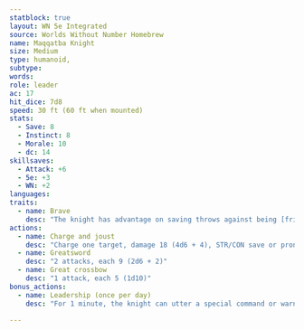 ```yaml
---
statblock: true
layout: WN 5e Integrated
source: Worlds Without Number Homebrew
name: Maqqatba Knight
size: Medium
type: humanoid,
subtype: 
words: 
role: leader
ac: 17
hit_dice: 7d8
speed: 30 ft (60 ft when mounted) 
stats:
  - Save: 8
  - Instinct: 8
  - Morale: 10
  - dc: 14
skillsaves:
  - Attack: +6
  - 5e: +3
  - WN: +2
languages: 
traits:
  - name: Brave
    desc: "The knight has advantage on saving throws against being [frightened](https://5e.tools/conditionsdiseases.html#frightened_phb)."
actions:
  - name: Charge and joust
    desc: "Charge one target, damage 18 (4d6 + 4), STR/CON save or prone."
  - name: Greatsword
    desc: "2 attacks, each 9 (2d6 + 2)"
  - name: Great crossbow
    desc: "1 attack, each 5 (1d10)"
bonus_actions:
  - name: Leadership (once per day)
    desc: "For 1 minute, the knight can utter a special command or warning whenever a nonhostile creature that it can see within 30 feet of it makes an attack roll or a saving throw. The creature rolls with advantage. This effect ends if the knight is incapacitated. 2 pts."

---
```

